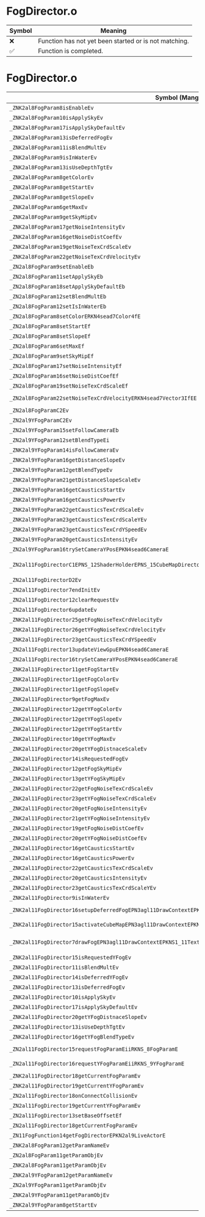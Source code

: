 # FogDirector.o
| Symbol | Meaning 
| ------------- | ------------- 
| :x: | Function has not yet been started or is not matching. 
| :white_check_mark: | Function is completed. 


# FogDirector.o
| Symbol (Mangled) | Symbol (Demangled) | Decompiled? |
| ------------- |  ------------- | ------------- |
| `_ZNK2al8FogParam8isEnableEv` | `al::FogParam::isEnable(void)const` | :x: |
| `_ZNK2al8FogParam10isApplySkyEv` | `al::FogParam::isApplySky(void)const` | :x: |
| `_ZNK2al8FogParam17isApplySkyDefaultEv` | `al::FogParam::isApplySkyDefault(void)const` | :x: |
| `_ZNK2al8FogParam13isDeferredFogEv` | `al::FogParam::isDeferredFog(void)const` | :x: |
| `_ZNK2al8FogParam11isBlendMultEv` | `al::FogParam::isBlendMult(void)const` | :x: |
| `_ZNK2al8FogParam9isInWaterEv` | `al::FogParam::isInWater(void)const` | :x: |
| `_ZNK2al8FogParam13isUseDepthTgtEv` | `al::FogParam::isUseDepthTgt(void)const` | :x: |
| `_ZNK2al8FogParam8getColorEv` | `al::FogParam::getColor(void)const` | :x: |
| `_ZNK2al8FogParam8getStartEv` | `al::FogParam::getStart(void)const` | :x: |
| `_ZNK2al8FogParam8getSlopeEv` | `al::FogParam::getSlope(void)const` | :x: |
| `_ZNK2al8FogParam6getMaxEv` | `al::FogParam::getMax(void)const` | :x: |
| `_ZNK2al8FogParam9getSkyMipEv` | `al::FogParam::getSkyMip(void)const` | :x: |
| `_ZNK2al8FogParam17getNoiseIntensityEv` | `al::FogParam::getNoiseIntensity(void)const` | :x: |
| `_ZNK2al8FogParam16getNoiseDistCoefEv` | `al::FogParam::getNoiseDistCoef(void)const` | :x: |
| `_ZNK2al8FogParam19getNoiseTexCrdScaleEv` | `al::FogParam::getNoiseTexCrdScale(void)const` | :x: |
| `_ZNK2al8FogParam22getNoiseTexCrdVelocityEv` | `al::FogParam::getNoiseTexCrdVelocity(void)const` | :x: |
| `_ZN2al8FogParam9setEnableEb` | `al::FogParam::setEnable(bool)` | :x: |
| `_ZN2al8FogParam11setApplySkyEb` | `al::FogParam::setApplySky(bool)` | :x: |
| `_ZN2al8FogParam18setApplySkyDefaultEb` | `al::FogParam::setApplySkyDefault(bool)` | :x: |
| `_ZN2al8FogParam12setBlendMultEb` | `al::FogParam::setBlendMult(bool)` | :x: |
| `_ZN2al8FogParam12setIsInWaterEb` | `al::FogParam::setIsInWater(bool)` | :x: |
| `_ZN2al8FogParam8setColorERKN4sead7Color4fE` | `al::FogParam::setColor(sead::Color4f const&)` | :x: |
| `_ZN2al8FogParam8setStartEf` | `al::FogParam::setStart(float)` | :x: |
| `_ZN2al8FogParam8setSlopeEf` | `al::FogParam::setSlope(float)` | :x: |
| `_ZN2al8FogParam6setMaxEf` | `al::FogParam::setMax(float)` | :x: |
| `_ZN2al8FogParam9setSkyMipEf` | `al::FogParam::setSkyMip(float)` | :x: |
| `_ZN2al8FogParam17setNoiseIntensityEf` | `al::FogParam::setNoiseIntensity(float)` | :x: |
| `_ZN2al8FogParam16setNoiseDistCoefEf` | `al::FogParam::setNoiseDistCoef(float)` | :x: |
| `_ZN2al8FogParam19setNoiseTexCrdScaleEf` | `al::FogParam::setNoiseTexCrdScale(float)` | :x: |
| `_ZN2al8FogParam22setNoiseTexCrdVelocityERKN4sead7Vector3IfEE` | `al::FogParam::setNoiseTexCrdVelocity(sead::Vector3<float> const&)` | :x: |
| `_ZN2al8FogParamC2Ev` | `al::FogParam::FogParam(void)` | :x: |
| `_ZN2al9YFogParamC2Ev` | `al::YFogParam::YFogParam(void)` | :x: |
| `_ZN2al9YFogParam15setFollowCameraEb` | `al::YFogParam::setFollowCamera(bool)` | :x: |
| `_ZN2al9YFogParam12setBlendTypeEi` | `al::YFogParam::setBlendType(int)` | :x: |
| `_ZNK2al9YFogParam14isFollowCameraEv` | `al::YFogParam::isFollowCamera(void)const` | :x: |
| `_ZNK2al9YFogParam16getDistanceSlopeEv` | `al::YFogParam::getDistanceSlope(void)const` | :x: |
| `_ZNK2al9YFogParam12getBlendTypeEv` | `al::YFogParam::getBlendType(void)const` | :x: |
| `_ZNK2al9YFogParam21getDistanceSlopeScaleEv` | `al::YFogParam::getDistanceSlopeScale(void)const` | :x: |
| `_ZNK2al9YFogParam16getCausticsStartEv` | `al::YFogParam::getCausticsStart(void)const` | :x: |
| `_ZNK2al9YFogParam16getCausticsPowerEv` | `al::YFogParam::getCausticsPower(void)const` | :x: |
| `_ZNK2al9YFogParam22getCausticsTexCrdScaleEv` | `al::YFogParam::getCausticsTexCrdScale(void)const` | :x: |
| `_ZNK2al9YFogParam23getCausticsTexCrdScaleYEv` | `al::YFogParam::getCausticsTexCrdScaleY(void)const` | :x: |
| `_ZNK2al9YFogParam23getCausticsTexCrdYSpeedEv` | `al::YFogParam::getCausticsTexCrdYSpeed(void)const` | :x: |
| `_ZNK2al9YFogParam20getCausticsIntensityEv` | `al::YFogParam::getCausticsIntensity(void)const` | :x: |
| `_ZN2al9YFogParam16trySetCameraYPosEPKN4sead6CameraE` | `al::YFogParam::trySetCameraYPos(sead::Camera const*)` | :x: |
| `_ZN2al11FogDirectorC1EPNS_12ShaderHolderEPNS_15CubeMapDirectorEPNS_18NoiseTextureKeeperERKNS_15GraphicsInitArgE` | `al::FogDirector::FogDirector(al::ShaderHolder *,al::CubeMapDirector *,al::NoiseTextureKeeper *,al::GraphicsInitArg const&)` | :x: |
| `_ZN2al11FogDirectorD2Ev` | `al::FogDirector::~FogDirector()` | :x: |
| `_ZN2al11FogDirector7endInitEv` | `al::FogDirector::endInit(void)` | :x: |
| `_ZN2al11FogDirector12clearRequestEv` | `al::FogDirector::clearRequest(void)` | :x: |
| `_ZN2al11FogDirector6updateEv` | `al::FogDirector::update(void)` | :x: |
| `_ZNK2al11FogDirector25getFogNoiseTexCrdVelocityEv` | `al::FogDirector::getFogNoiseTexCrdVelocity(void)const` | :x: |
| `_ZNK2al11FogDirector26getYFogNoiseTexCrdVelocityEv` | `al::FogDirector::getYFogNoiseTexCrdVelocity(void)const` | :x: |
| `_ZNK2al11FogDirector23getCausticsTexCrdYSpeedEv` | `al::FogDirector::getCausticsTexCrdYSpeed(void)const` | :x: |
| `_ZN2al11FogDirector13updateViewGpuEPKN4sead6CameraE` | `al::FogDirector::updateViewGpu(sead::Camera const*)` | :x: |
| `_ZN2al11FogDirector16trySetCameraYPosEPKN4sead6CameraE` | `al::FogDirector::trySetCameraYPos(sead::Camera const*)` | :x: |
| `_ZNK2al11FogDirector11getFogStartEv` | `al::FogDirector::getFogStart(void)const` | :x: |
| `_ZNK2al11FogDirector11getFogColorEv` | `al::FogDirector::getFogColor(void)const` | :x: |
| `_ZNK2al11FogDirector11getFogSlopeEv` | `al::FogDirector::getFogSlope(void)const` | :x: |
| `_ZNK2al11FogDirector9getFogMaxEv` | `al::FogDirector::getFogMax(void)const` | :x: |
| `_ZNK2al11FogDirector12getYFogColorEv` | `al::FogDirector::getYFogColor(void)const` | :x: |
| `_ZNK2al11FogDirector12getYFogSlopeEv` | `al::FogDirector::getYFogSlope(void)const` | :x: |
| `_ZNK2al11FogDirector12getYFogStartEv` | `al::FogDirector::getYFogStart(void)const` | :x: |
| `_ZNK2al11FogDirector10getYFogMaxEv` | `al::FogDirector::getYFogMax(void)const` | :x: |
| `_ZNK2al11FogDirector20getYFogDistnaceScaleEv` | `al::FogDirector::getYFogDistnaceScale(void)const` | :x: |
| `_ZNK2al11FogDirector14isRequestedFogEv` | `al::FogDirector::isRequestedFog(void)const` | :x: |
| `_ZNK2al11FogDirector12getFogSkyMipEv` | `al::FogDirector::getFogSkyMip(void)const` | :x: |
| `_ZNK2al11FogDirector13getYFogSkyMipEv` | `al::FogDirector::getYFogSkyMip(void)const` | :x: |
| `_ZNK2al11FogDirector22getFogNoiseTexCrdScaleEv` | `al::FogDirector::getFogNoiseTexCrdScale(void)const` | :x: |
| `_ZNK2al11FogDirector23getYFogNoiseTexCrdScaleEv` | `al::FogDirector::getYFogNoiseTexCrdScale(void)const` | :x: |
| `_ZNK2al11FogDirector20getFogNoiseIntensityEv` | `al::FogDirector::getFogNoiseIntensity(void)const` | :x: |
| `_ZNK2al11FogDirector21getYFogNoiseIntensityEv` | `al::FogDirector::getYFogNoiseIntensity(void)const` | :x: |
| `_ZNK2al11FogDirector19getFogNoiseDistCoefEv` | `al::FogDirector::getFogNoiseDistCoef(void)const` | :x: |
| `_ZNK2al11FogDirector20getYFogNoiseDistCoefEv` | `al::FogDirector::getYFogNoiseDistCoef(void)const` | :x: |
| `_ZNK2al11FogDirector16getCausticsStartEv` | `al::FogDirector::getCausticsStart(void)const` | :x: |
| `_ZNK2al11FogDirector16getCausticsPowerEv` | `al::FogDirector::getCausticsPower(void)const` | :x: |
| `_ZNK2al11FogDirector22getCausticsTexCrdScaleEv` | `al::FogDirector::getCausticsTexCrdScale(void)const` | :x: |
| `_ZNK2al11FogDirector20getCausticsIntensityEv` | `al::FogDirector::getCausticsIntensity(void)const` | :x: |
| `_ZNK2al11FogDirector23getCausticsTexCrdScaleYEv` | `al::FogDirector::getCausticsTexCrdScaleY(void)const` | :x: |
| `_ZNK2al11FogDirector9isInWaterEv` | `al::FogDirector::isInWater(void)const` | :x: |
| `_ZNK2al11FogDirector16setupDeferredFogEPN3agl11DrawContextEPKNS1_13ShaderProgramE` | `al::FogDirector::setupDeferredFog(agl::DrawContext *,agl::ShaderProgram const*)const` | :x: |
| `_ZNK2al11FogDirector15activateCubeMapEPN3agl11DrawContextEPKNS1_13ShaderProgramE` | `al::FogDirector::activateCubeMap(agl::DrawContext *,agl::ShaderProgram const*)const` | :x: |
| `_ZNK2al11FogDirector7drawFogEPN3agl11DrawContextEPKNS1_11TextureDataEPKNS1_17RenderTargetDepthES6_b` | `al::FogDirector::drawFog(agl::DrawContext *,agl::TextureData const*,agl::RenderTargetDepth const*,agl::TextureData const*,bool)const` | :x: |
| `_ZNK2al11FogDirector15isRequestedYFogEv` | `al::FogDirector::isRequestedYFog(void)const` | :x: |
| `_ZNK2al11FogDirector11isBlendMultEv` | `al::FogDirector::isBlendMult(void)const` | :x: |
| `_ZNK2al11FogDirector14isDeferredYFogEv` | `al::FogDirector::isDeferredYFog(void)const` | :x: |
| `_ZNK2al11FogDirector13isDeferredFogEv` | `al::FogDirector::isDeferredFog(void)const` | :x: |
| `_ZNK2al11FogDirector10isApplySkyEv` | `al::FogDirector::isApplySky(void)const` | :x: |
| `_ZNK2al11FogDirector17isApplySkyDefaultEv` | `al::FogDirector::isApplySkyDefault(void)const` | :x: |
| `_ZNK2al11FogDirector20getYFogDistnaceSlopeEv` | `al::FogDirector::getYFogDistnaceSlope(void)const` | :x: |
| `_ZNK2al11FogDirector13isUseDepthTgtEv` | `al::FogDirector::isUseDepthTgt(void)const` | :x: |
| `_ZNK2al11FogDirector16getYFogBlendTypeEv` | `al::FogDirector::getYFogBlendType(void)const` | :x: |
| `_ZN2al11FogDirector15requestFogParamEiiRKNS_8FogParamE` | `al::FogDirector::requestFogParam(int,int,al::FogParam const&)` | :x: |
| `_ZN2al11FogDirector16requestYFogParamEiiRKNS_9YFogParamE` | `al::FogDirector::requestYFogParam(int,int,al::YFogParam const&)` | :x: |
| `_ZNK2al11FogDirector18getCurrentFogParamEv` | `al::FogDirector::getCurrentFogParam(void)const` | :x: |
| `_ZNK2al11FogDirector19getCurrentYFogParamEv` | `al::FogDirector::getCurrentYFogParam(void)const` | :x: |
| `_ZN2al11FogDirector18onConnectCollisionEv` | `al::FogDirector::onConnectCollision(void)` | :x: |
| `_ZN2al11FogDirector19getCurrentYFogParamEv` | `al::FogDirector::getCurrentYFogParam(void)` | :x: |
| `_ZN2al11FogDirector13setBaseOffsetEf` | `al::FogDirector::setBaseOffset(float)` | :x: |
| `_ZN2al11FogDirector18getCurrentFogParamEv` | `al::FogDirector::getCurrentFogParam(void)` | :x: |
| `_ZN11FogFunction14getFogDirectorEPKN2al9LiveActorE` | `FogFunction::getFogDirector(al::LiveActor const*)` | :x: |
| `_ZNK2al8FogParam12getParamNameEv` | `al::FogParam::getParamName(void)const` | :x: |
| `_ZN2al8FogParam11getParamObjEv` | `al::FogParam::getParamObj(void)` | :x: |
| `_ZNK2al8FogParam11getParamObjEv` | `al::FogParam::getParamObj(void)const` | :x: |
| `_ZNK2al9YFogParam12getParamNameEv` | `al::YFogParam::getParamName(void)const` | :x: |
| `_ZN2al9YFogParam11getParamObjEv` | `al::YFogParam::getParamObj(void)` | :x: |
| `_ZNK2al9YFogParam11getParamObjEv` | `al::YFogParam::getParamObj(void)const` | :x: |
| `_ZNK2al9YFogParam8getStartEv` | `al::YFogParam::getStart(void)const` | :x: |
